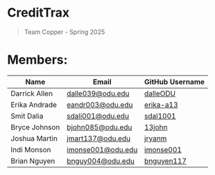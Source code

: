 # CreditTrax
>Team Copper - Spring 2025

# Members:  

Name | Email | GitHub Username
--- | --- | ---
Darrick Allen | dalle039@odu.edu | [dalleODU](https://github.com/dalleODU)
Erika Andrade | eandr003@odu.edu | [erika-a13](https://github.com/erika-a13)
Smit Dalia | sdali001@odu.edu | [sdal1001](https://github.com/sdali001)
Bryce Johnson | bjohn085@odu.edu | [13john](https://github.com/13john)
Joshua Martin | jmart137@odu.edu | [jryanm](https://github.com/jryanm)
Indi Monson | imonse001@odu.edu | [imonse001](https://github.com/imonse001)
Brian Nguyen | bnguy004@odu.edu | [bnguyen117](https://github.com/bnguyen117)